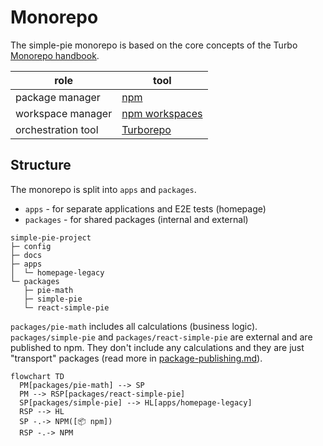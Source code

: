 # Monorepo

The simple-pie monorepo is based on the core concepts of the Turbo [Monorepo handbook](https://turbo.build/repo/docs/handbook).

| role               | tool |
|--------------------|-----|
| package manager    | [npm](https://www.npmjs.com) |
| workspace manager  | [npm workspaces](https://docs.npmjs.com/cli/v10/using-npm/workspaces) |
| orchestration tool | [Turborepo](https://turbo.build/repo) |

## Structure

The monorepo is split into `apps` and `packages`.

- `apps` - for separate applications and E2E tests (homepage)
- `packages` - for shared packages (internal and external)

```tree
simple-pie-project
├─ config
├─ docs
├─ apps
│  └─ homepage-legacy
└─ packages
   ├─ pie-math
   ├─ simple-pie
   └─ react-simple-pie
```

`packages/pie-math` includes all calculations (business logic).\
`packages/simple-pie` and `packages/react-simple-pie` are external and are published to npm.
They don't include any calculations and they are just "transport" packages (read more in [package-publishing.md](./package-publishing.md)).

```mermaid
flowchart TD
  PM[packages/pie-math] --> SP
  PM --> RSP[packages/react-simple-pie]
  SP[packages/simple-pie] --> HL[apps/homepage-legacy]
  RSP --> HL
  SP -.-> NPM([📦 npm])
  RSP -.-> NPM
```
